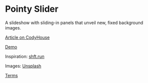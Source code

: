 Pointy Slider
=========

A slideshow with sliding-in panels that unveil new, fixed background images.

[Article on CodyHouse](https://codyhouse.co/gem/pointy-slider/)

[Demo](https://codyhouse.co/demo/pointy-slider/index.html)

Inspiration: [shft.run](https://shft.run/)

Images: [Unsplash](https://unsplash.com/)
 
[Terms](https://codyhouse.co/terms/)
